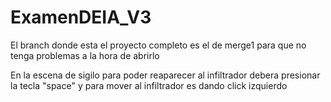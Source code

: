 # ExamenDEIA_V3


El branch donde esta el proyecto completo es el de merge1 para que no tenga problemas a la hora de abrirlo


En la escena de sigilo para poder reaparecer al infiltrador debera presionar la tecla "space" y para mover al infiltrador es dando click izquierdo
